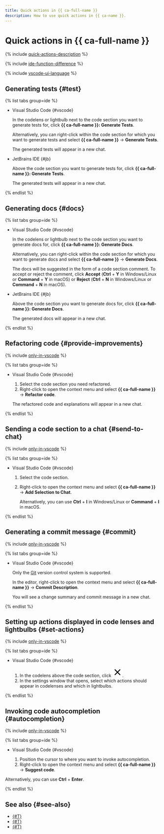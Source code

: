 ```yaml
---
title: Quick actions in {{ ca-full-name }}
description: How to use quick actions in {{ ca-name }}.
---
```


# Quick actions in {{ ca-full-name }}

{% include [quick-actions-description](../../_includes/code-assistant/quick-actions-description.md) %}

{% include [ide-function-difference](../../_includes/code-assistant/ide-function-difference.md) %}

{% include [vscode-ui-language](../../_includes/code-assistant/vscode-ui-language.md) %}

## Generating tests {#test}

{% list tabs group=ide %}

- Visual Studio Code {#vscode}

  In the codelens or lightbulb next to the code section you want to generate tests for, click **{{ ca-full-name }}: Generate Tests**.

  Alternatively, you can right-click within the code section for which you want to generate tests and select **{{ ca-full-name }}** → **Generate Tests**.

  The generated tests will appear in a new chat.

- JetBrains IDE {#jb}

  Above the code section you want to generate tests for, click **{{ ca-full-name }}: Generate Tests**.

  The generated tests will appear in a new chat.

{% endlist %}

## Generating docs {#docs}

{% list tabs group=ide %}

- Visual Studio Code {#vscode}

  In the codelens or lightbulb next to the code section you want to generate docs for, click **{{ ca-full-name }}: Generate Docs**.

  Alternatively, you can right-click within the code section for which you want to generate docs and select **{{ ca-full-name }}** → **Generate Docs**.

  The docs will be suggested in the form of a code section comment. To accept or reject the comment, click **Accept** (**Ctrl** + **Y** in Windows/Linux or **Command** + **Y** in macOS) or **Reject** (**Ctrl** + **N** in Windows/Linux or **Command** + **N** in macOS).

- JetBrains IDE {#jb}

  Above the code section you want to generate docs for, click **{{ ca-full-name }}: Generate Docs**.

  The generated docs will appear in a new chat.

{% endlist %}

## Refactoring code {#provide-improvements}

{% include [only-in-vscode](../../_includes/code-assistant/only-in-vscode.md) %}

{% list tabs group=ide %}

- Visual Studio Code {#vscode}

  1. Select the code section you need refactored.
  1. Right-click to open the context menu and select **{{ ca-full-name }}** → **Refactor code**.

  The refactored code and explanations will appear in a new chat.

{% endlist %}

## Sending a code section to a chat {#send-to-chat}

{% include [only-in-vscode](../../_includes/code-assistant/only-in-vscode.md) %}

{% list tabs group=ide %}

- Visual Studio Code {#vscode}

  1. Select the code section.
  1. Right-click to open the context menu and select **{{ ca-full-name }}** → **Add Selection to Chat**.

      Alternatively, you can use **Ctrl** + **I** in Windows/Linux or **Command** + **I** in macOS.

{% endlist %}

## Generating a commit message {#commit}

{% include [only-in-vscode](../../_includes/code-assistant/only-in-vscode.md) %}

{% list tabs group=ide %}

- Visual Studio Code {#vscode}

  Only the [Git](https://git-scm.com/) version control system is supported.

  In the editor, right-click to open the context menu and select **{{ ca-full-name }}** → **Commit Description**.

  You will see a change summary and commit message in a new chat.

{% endlist %}

## Setting up actions displayed in code lenses and lightbulbs {#set-actions}

{% include [only-in-vscode](../../_includes/code-assistant/only-in-vscode.md) %}

{% list tabs group=ide %}

- Visual Studio Code {#vscode}

  1. In the codelens above the code section, click ![image](../../_assets/console-icons/xmark.svg).
  1. In the settings window that opens, select which actions should appear in codelenses and which in lightbulbs. 

{% endlist %}

## Invoking code autocompletion {#autocompletion}

{% include [only-in-vscode](../../_includes/code-assistant/only-in-vscode.md) %}

{% list tabs group=ide %}

- Visual Studio Code {#vscode}

  1. Position the cursor to where you want to invoke autocompletion.
  1. Right-click to open the context menu and select **{{ ca-full-name }}** → **Suggest code**.

Alternatively, you can use **Ctrl** + **Enter**.

{% endlist %}

## See also {#see-also}

* [{#T}](../index.md)
* [{#T}](../concepts/index.md)
* [{#T}](../operations/chat.md)
